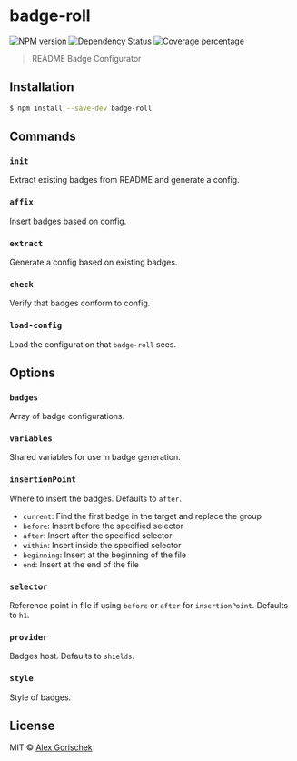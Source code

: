 # badge-roll

[![NPM version][npm-image]][npm-url] [![Dependency Status][daviddm-image]][daviddm-url] [![Coverage percentage][coveralls-image]][coveralls-url]

> README Badge Configurator

## Installation

```sh
$ npm install --save-dev badge-roll
```

## Commands

### `init`

Extract existing badges from README and generate a config.

### `affix`

Insert badges based on config.

### `extract`

Generate a config based on existing badges.

### `check`

Verify that badges conform to config.

### `load-config`

Load the configuration that `badge-roll` sees.

## Options

### `badges`

Array of badge configurations.

### `variables`

Shared variables for use in badge generation.

### `insertionPoint`

Where to insert the badges. Defaults to `after`.

- `current`: Find the first badge in the target and replace the group
- `before`: Insert before the specified selector
- `after`: Insert after the specified selector
- `within`: Insert inside the specified selector
- `beginning`: Insert at the beginning of the file
- `end`: Insert at the end of the file

### `selector`

Reference point in file if using `before` or `after` for `insertionPoint`. Defaults to `h1`.

### `provider`

Badges host. Defaults to `shields`.

### `style`

Style of badges.

## License

MIT © [Alex Gorischek]()

[npm-image]: https://badge.fury.io/js/badge-roll.svg
[npm-url]: https://npmjs.org/package/badge-roll
[daviddm-image]: https://david-dm.org/agorischek/badge-roll.svg?theme=shields.io
[daviddm-url]: https://david-dm.org/agorischek/badge-roll
[coveralls-image]: https://coveralls.io/repos/agorischek/badge-roll/badge.svg
[coveralls-url]: https://coveralls.io/r/agorischek/badge-roll
